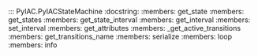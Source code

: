 ::: PyIAC.PyIACStateMachine
    :docstring:
    :members: get_state
    :members: get_states
    :members: get_state_interval
    :members: get_interval
    :members: set_interval
    :members: get_attributes
    :members: _get_active_transitions
    :members: get_transitions_name
    :members: serialize
    :members: loop
    :members: info